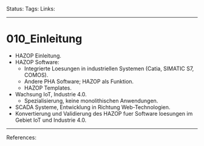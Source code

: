 Status:
Tags:
Links:

---

# 010_Einleitung

- HAZOP Einleitung.
- HAZOP Software:
	- Integrierte Loesungen in industriellen Systemen (Catia, SIMATIC S7, COMOS).
	- Andere PHA Software; HAZOP als Funktion.
	- HAZOP Templates.
- Wachsung IoT, Industrie 4.0.
	- Spezialisierung, keine monolithischen Anwendungen.
- SCADA Systeme, Entwicklung in Richtung Web-Technologien.
- Konvertierung und Validierung des HAZOP fuer Software loesungen im Gebiet IoT und Industrie 4.0.

---

References: 